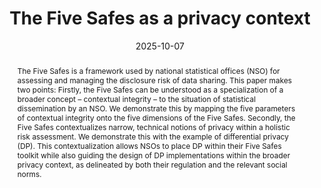 ---
title: "The Five Safes as a privacy context"
collection: papers
category: privacy
permalink: /papers/2025-10-07-The-Five-Safes-as-a-privacy-context
date: 2025-10-07
venue: 'Preprint'
authors_short: '!!me!!, R Gong'
authors_long: '!!me!!, Ruobin Gong'
citation: 'James Bailie and Ruobin Gong (2025). “The Five Safes as a Privacy Context”. doi: <a href="https://doi.org/10.48550/arXiv.2510.05803" target="_blank">10.48550/arXiv.2510.05803</a>'
abstract: "The Five Safes is a framework used by national statistical offices (NSO) for assessing and managing the disclosure risk of data sharing. This paper makes two points: Firstly, the Five Safes can be understood as a specialization of a broader concept – contextual integrity – to the situation of statistical dissemination by an NSO. We demonstrate this by mapping the five parameters of contextual integrity onto the five dimensions of the Five Safes. Secondly, the Five Safes contextualizes narrow, technical notions of privacy within a holistic risk assessment. We demonstrate this with the example of differential privacy (DP). This contextualization allows NSOs to place DP within their Five Safes toolkit while also guiding the design of DP implementations within the broader privacy context, as delineated by both their regulation and the relevant social norms."
version_history: 'Originally presented at the 5th Annual Symposium on Applications of Contextual Integrity (2023) in Toronto, Canada.'
bibtex_url: 'true'
preprint_url: 'true'
arxiv_url: 'https://arxiv.org/abs/2510.05803'
talk_url: 'TODO'
---